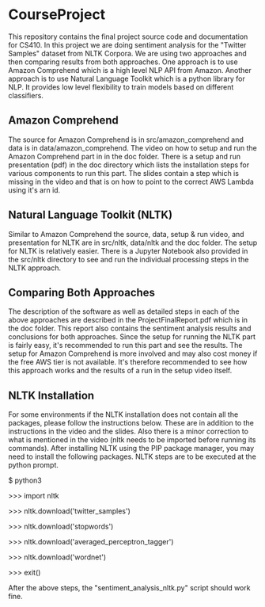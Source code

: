 # CourseProject

This repository contains the final project source code and documentation for CS410. In this project we are doing sentiment analysis for the "Twitter Samples" dataset from NLTK Corpora. We are using two approaches and then comparing results from both approaches. One approach is to use Amazon Comprehend which is a high level NLP API from Amazon. Another approach is to use Natural Language Toolkit which is a python library for NLP. It provides low level flexibility to train models based on different classifiers.

## Amazon Comprehend

The source for Amazon Comprehend is in src/amazon_comprehend and data is in data/amazon_comprehend. The video on how to setup and run the Amazon Comprehend part in in the doc folder. There is a setup and run presentation (pdf) in the doc directory which lists the installation steps for various components to run this part. The slides contain a step which is missing in the video and that is on how to point to the correct AWS Lambda using it's arn id.

## Natural Language Toolkit (NLTK)

Similar to Amazon Comprehend the source, data, setup & run video, and presentation for NLTK are in src/nltk, data/nltk and the doc folder. The setup for NLTK is relatively easier. There is a Jupyter Notebook also provided in the src/nltk directory to see and run the individual processing steps in the NLTK approach.

## Comparing Both Approaches

The description of the software as well as detailed steps in each of the above approaches are described in the ProjectFinalReport.pdf which is in the doc folder. This report also contains the sentiment analysis results and conclusions for both approaches. Since the setup for running the NLTK part is fairly easy, it's recommended to run this part and see the results. The setup for Amazon Comprehend is more involved and may also cost money if the free AWS tier is not available. It's therefore recommended to see how this approach works and the results of a run in the setup video itself.

## NLTK Installation

For some environments if the NLTK installation does not contain all the packages, please follow the instructions below. These are in addition to the instructions in the video and the slides. Also there is a minor correction to what is mentioned in the video (nltk needs to be imported before running its commands). After installing NLTK using the PIP package manager, you may need to install the following packages. NLTK steps are to be executed at the python prompt.

$ python3

\>>> import nltk
 
\>>> nltk.download('twitter_samples')
 
\>>> nltk.download('stopwords')
 
\>>> nltk.download('averaged_perceptron_tagger')
 
\>>> nltk.download('wordnet')

\>>> exit()

After the above steps, the "sentiment_analysis_nltk.py" script should work fine.
